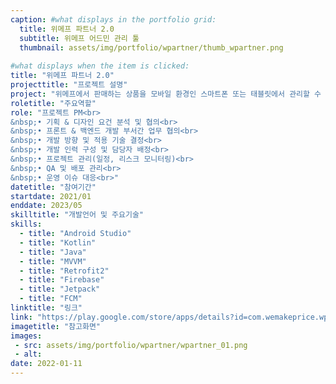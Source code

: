 ```yaml
---
caption: #what displays in the portfolio grid:
  title: 위메프 파트너 2.0
  subtitle: 위메프 어드민 관리 툴
  thumbnail: assets/img/portfolio/wpartner/thumb_wpartner.png
  
#what displays when the item is clicked:
title: "위메프 파트너 2.0"
projecttitle: "프로젝트 설명"
project: "위메프에서 판매하는 상품을 모바일 환경인 스마트폰 또는 태블릿에서 관리할 수 있는 판매자 전용 앱"
roletitle: "주요역할"
role: "프로젝트 PM<br>
&nbsp;• 기획 & 디자인 요건 분석 및 협의<br>
&nbsp;• 프론트 & 백엔드 개발 부서간 업무 협의<br>
&nbsp;• 개발 방향 및 적용 기술 결정<br>
&nbsp;• 개발 인력 구성 및 담당자 배정<br>
&nbsp;• 프로젝트 관리(일정, 리스크 모니터링)<br>
&nbsp;• QA 및 배포 관리<br>
&nbsp;• 운영 이슈 대응<br>"
datetitle: "참여기간"
startdate: 2021/01
enddate: 2023/05
skilltitle: "개발언어 및 주요기술"
skills:
  - title: "Android Studio"
  - title: "Kotlin"
  - title: "Java"
  - title: "MVVM"
  - title: "Retrofit2"
  - title: "Firebase"
  - title: "Jetpack"
  - title: "FCM"
linktitle: "링크"
link: "https://play.google.com/store/apps/details?id=com.wemakeprice.wpartner"
imagetitle: "참고화면"
images:
 - src: assets/img/portfolio/wpartner/wpartner_01.png
 - alt: 
date: 2022-01-11
---
```


